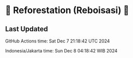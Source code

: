 
# 🌳 Reforestation (Reboisasi) 🌲

## Last Updated

GitHub Actions time: Sat Dec  7 21:18:42 UTC 2024

Indonesia/Jakarta time: Sun Dec  8 04:18:42 WIB 2024
